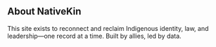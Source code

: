 ## About NativeKin

This site exists to reconnect and reclaim Indigenous identity, law, and leadership—one record at a time. Built by allies, led by data.